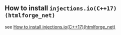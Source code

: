 ## How to install `injections.io(C++17)(htmlforge_net)`
see [How to install injections.io(C++17)(htmlforge_net)](https://github.com/perriera/htmlforge_net)
